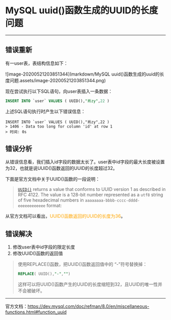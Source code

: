 # MySQL uuid()函数生成的UUID的长度问题

---

## 错误重新

有一user表，表结构信息如下：

![image-20200521203851344](markdown/MySQL uuid()函数生成的uuid的长度问题.assets/image-20200521203851344.png)

现在尝试执行以下SQL语句，向user表插入一条数据：

```sql
INSERT INTO `user` VALUES ( UUID(),"肖zy",22 )
```

上述SQL语句执行时产生以下错误信息：

```
INSERT INTO `user` VALUES ( UUID(),"肖zy",22 )
> 1406 - Data too long for column 'id' at row 1
> 时间: 0s
```

## 错误分析

从错误信息看，我们插入id字段的数据太长了。user表中id字段的最大长度被设置为32，也就是说UUID()函数返回的UUID的长度超过32。

下面是官方文档中关于UUID()函数的一段说明：

> [`UUID()`](https://dev.mysql.com/doc/refman/8.0/en/miscellaneous-functions.html#function_uuid) returns a value that conforms to UUID version 1 as described in RFC 4122. The value is a 128-bit number represented as a `utf8` string of five hexadecimal numbers in `aaaaaaaa-bbbb-cccc-dddd-eeeeeeeeeeee` format:

从官方文档可以看出，<font color = orange>UUID()函数返回的UUID的长度为36</font>。

## 错误解决

1. 修改user表中id字段的限定长度
2. 修改UUID()函数的返回值

> 使用REPLACE()函数，把UUID()函数返回值中的 “-”符号替换掉：
>
> ```sql
> REPLACE( UUID(),"-","")
> ```
>
> 这样可以将UUID()函数产生的UUID的长度缩短到32，且UUID的唯一性并不会被破坏。

---

官方文档：https://dev.mysql.com/doc/refman/8.0/en/miscellaneous-functions.html#function_uuid
